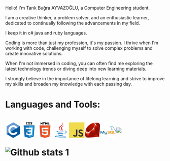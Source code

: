 Hello! I'm Tarık Buğra AYVAZOĞLU, a Computer Engineering student.

I am a creative thinker, a problem solver, and an enthusiastic learner, dedicated to continually following the advancements in my field.

I keep it in c# java and ruby ​​languages.

Coding is more than just my profession, it's my passion. I thrive when I'm working with code, challenging myself to solve complex problems and create innovative solutions.

When I'm not immersed in coding, you can often find me exploring the latest technology trends or diving deep into new learning materials. 

I strongly believe in the importance of lifelong learning and strive to improve my skills and broaden my knowledge with each passing day.

<h1>Languages and Tools:<h1>

<div style="display: flex; flex-direction: row; align-items: center;">


<img src="https://raw.githubusercontent.com/devicons/devicon/master/icons/c/c-original.svg" width="50px">
<img src="https://raw.githubusercontent.com/devicons/devicon/master/icons/css3/css3-original-wordmark.svg" width="50px">
<img src="https://raw.githubusercontent.com/devicons/devicon/master/icons/html5/html5-original-wordmark.svg" width="50px">
<img src="https://raw.githubusercontent.com/devicons/devicon/master/icons/java/java-original.svg" width="50px">
<img src="https://raw.githubusercontent.com/devicons/devicon/master/icons/javascript/javascript-original.svg" width="50px">
<img src="https://raw.githubusercontent.com/devicons/devicon/master/icons/ruby/ruby-original.svg" width="50px">
<img src="https://raw.githubusercontent.com/devicons/devicon/master/icons/mysql/mysql-original-wordmark.svg" width="50px">
<img src="https://assets-global.website-files.com/6047a9e35e5dc54ac86ddd90/63065002cd563e1cd1cead28_eaadfe64.png" width="50px">
</div>

<!---
tarikayvz/tarikayvz is a ✨ special ✨ repository because its `README.md` (this file) appears on your GitHub profile.
You can click the Preview link to take a look at your changes.
--->

![Github stats 1](https://github-readme-stats.vercel.app/api?username=tarikayvz&show_icons=true&theme=gradient) 
